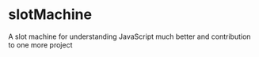 # slotMachine
A slot machine for understanding JavaScript much better and contribution to one more project
